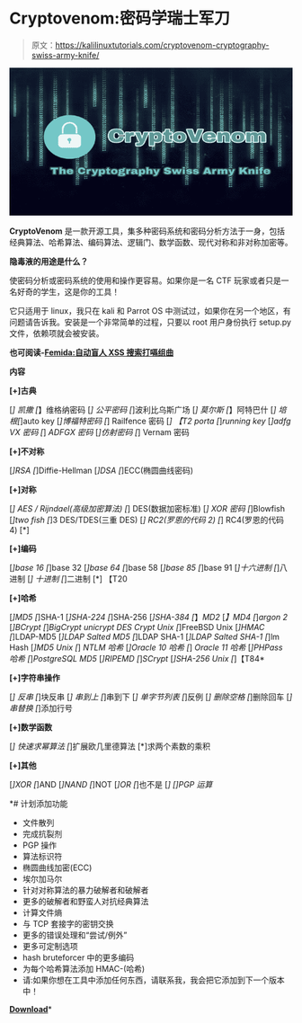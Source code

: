 # Cryptovenom:密码学瑞士军刀

> 原文：<https://kalilinuxtutorials.com/cryptovenom-cryptography-swiss-army-knife/>

[![Cryptovenom : The Cryptography Swiss Army Knife](img//c8a46d28ccd2d66bfdd2a5eb6eb128f9.png "Cryptovenom : The Cryptography Swiss Army Knife")](https://1.bp.blogspot.com/-9vhREawifXQ/Xbg41Mg3wzI/AAAAAAAADK4/7zXkOKpVmVkw1Xok_ZqHfqik8UWgOCMtQCLcBGAsYHQ/s1600/cryptovenom.png)

**CryptoVenom** 是一款开源工具，集多种密码系统和密码分析方法于一身，包括经典算法、哈希算法、编码算法、逻辑门、数学函数、现代对称和非对称加密等。

**隐毒液的用途是什么？**

使密码分析或密码系统的使用和操作更容易。如果你是一名 CTF 玩家或者只是一名好奇的学生，这是你的工具！

它只适用于 linux，我只在 kali 和 Parrot OS 中测试过，如果你在另一个地区，有问题请告诉我。安装是一个非常简单的过程，只要以 root 用户身份执行 setup.py 文件，依赖项就会被安装。

**也可阅读-[Femida:自动盲人 XSS 搜索打嗝组曲](http://kalilinuxtutorials.com/femida-automated-blind-xss-burp-suite/)**

**内容**

**[+]古典**

[*] *凯撒*
[*】维格纳密码
[*] *公平密码*
[*]波利比乌斯广场
[*] *莫尔斯*
[*】阿特巴什
[*] *培根*[*]auto key
[*]*博福特密码*
[*] Railfence 密码
[*] 【T2 porta
[*]*running key*
[*]adfg VX 密码
[*] *ADFGX 密码*
[*]仿射密码
[*] Vernam 密码

**[+]不对称**

[*]*RSA*
[*]Diffie-Hellman
[*]*DSA*
[*]ECC(椭圆曲线密码)

**[+]对称**

[*] *AES / Rijndael(高级加密算法)*
[*] DES(数据加密标准)
[*] *XOR 密码*
[*]Blowfish
[*]*two fish*
[*]3 DES/TDES(三重 DES)
[*] *RC2(罗恩的代码 2)*
[*] RC4(罗恩的代码 4)
[*]

**[+]编码**

[*]*base 16*
[*]base 32
[*]*base 64*
[*]base 58
[*]*base 85*
[*]base 91
[*]*十六进制*
[*]八进制
[*] *十进制*
[*]二进制
[*] 【T20

**[+]哈希**

[*]*MD5*
[*]SHA-1
[*]*SHA-224*
[*]SHA-256
[*]*SHA-384*
[*】*MD2*
[*】MD4
[*]*argon 2*
[*]BCrypt
[*]*BigCrypt unicrypt *DES Crypt Unix*
[*]FreeBSD Unix
[*]*HMAC*
[*]LDAP-MD5
[*]*LDAP Salted MD5*
[*]LDAP SHA-1
[*]*LDAP Salted SHA-1*
[*]lm Hash
[*]*MD5 Unix*
[*] *NTLM 哈希*
[*]Oracle 10 哈希
[*] *Oracle 11 哈希*
[*]PHPass 哈希
[*]*PostgreSQL MD5*
[*]RIPEMD
[*]*SCrypt*
[*]SHA-256 Unix
[*]【T84*

**[+]字符串操作**

[*] *反串*
[*]块反串
[*] *串到上*
[*]串到下
[*] *单字节列表*
[*]反例
[*] *删除空格*
[*]删除回车
[*] *串替换*
[*]添加行号

**[+]数学函数**

[*] *快速求幂算法*
[*]扩展欧几里德算法
[*]求两个素数的乘积

**[+]其他**

[*]*XOR*
[*]AND
[*]*NAND*
[*]NOT
[*]*OR*
[*]也不是
[*] *[*]PGP 运算*

 *# 计划添加功能

*   文件散列
*   完成抗裂剂
*   PGP 操作
*   算法标识符
*   椭圆曲线加密(ECC)
*   埃尔加马尔
*   针对对称算法的暴力破解者和破解者
*   更多的破解者和野蛮人对抗经典算法
*   计算文件熵
*   与 TCP 套接字的密钥交换
*   更多的错误处理和“尝试/例外”
*   更多可定制选项
*   hash bruteforcer 中的更多编码
*   为每个哈希算法添加 HMAC-(哈希)
*   请:如果你想在工具中添加任何东西，请联系我，我会把它添加到下一个版本中！

[**Download**](https://github.com/lockedbyte/cryptovenom)*